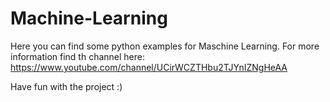 # Machine-Learning
Here you can find some python examples for Maschine Learning. 
For more information find th channel here: https://www.youtube.com/channel/UCirWCZTHbu2TJYnIZNgHeAA 

Have fun with the project :)
